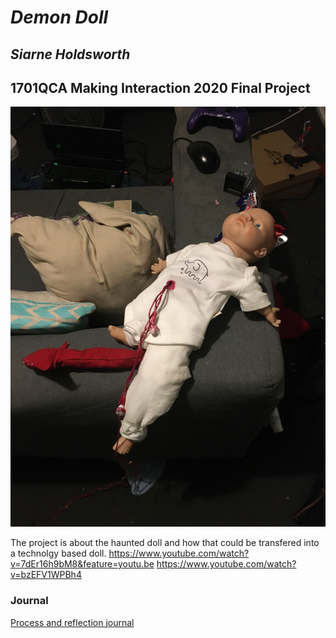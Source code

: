 # *Demon Doll*
## *Siarne Holdsworth* ##
## 1701QCA Making Interaction 2020 Final Project ##


![Image](P1.JPG)

The project is about the haunted doll and how that could be transfered into a technolgy based doll.
https://www.youtube.com/watch?v=7dEr16h9bM8&feature=youtu.be
https://www.youtube.com/watch?v=bzEFV1WPBh4
### Journal ###

<!--- The following link will direct to your process and reflection journal, which will be held in the file `journal.md` in the folder called `journal`. This link should not be changed. --->
[Process and reflection journal](/journal/journal.md)
